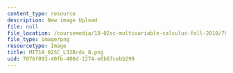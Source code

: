 ```yaml
---
content_type: resource
description: New image Upload
file: null
file_location: /coursemedia/18-02sc-multivariable-calculus-fall-2010/7076f09340fb400d1274e6b67cebb299_MIT18_02SC_L32Brds_8.png
file_type: image/png
resourcetype: Image
title: MIT18_02SC_L32Brds_8.png
uid: 7076f093-40fb-400d-1274-e6b67cebb299
---
```

